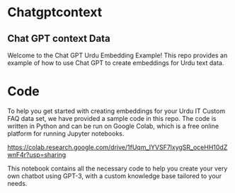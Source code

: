 # Chatgptcontext
## Chat GPT context Data 
Welcome to the Chat GPT Urdu Embedding Example! This repo provides an example of how to use Chat GPT to create embeddings for Urdu text data.

# Code

To help you get started with creating embeddings for your Urdu IT Custom FAQ data set, we have provided a sample code in this repo. The code is written in Python and can be run on Google Colab, which is a free online platform for running Jupyter notebooks.

https://colab.research.google.com/drive/1fUqm_IYVSF7lxygSR_oceHH10dZwnF4r?usp=sharing

This notebook contains all the necessary code to help you create your very own chatbot using GPT-3, with a custom knowledge base tailored to your needs.
